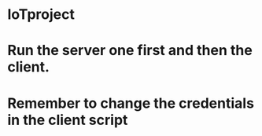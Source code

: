 # IoTproject
# Run the server one first and then the client. 
# Remember to change the credentials in the client script
